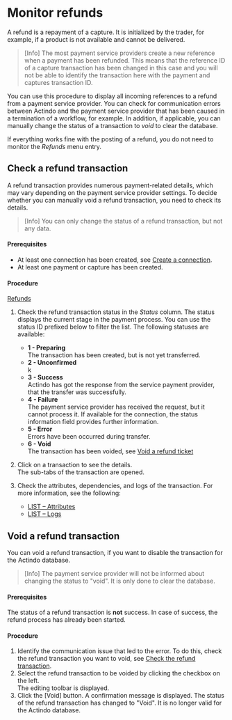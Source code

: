 # Monitor refunds

A refund is a repayment of a capture. It is initialized by the trader, for example, if a product is not available and cannot be delivered.   
> [Info] The most payment service providers create a new reference when a payment has been refunded. This means that the reference ID of a capture transaction has been changed in this case and you will not be able to identify the transaction here with the payment and captures transaction ID.   

You can use this procedure to display all incoming references to a refund from a payment service provider. You can check for communication errors between Actindo and the payment service provider that has been caused in a termination of a workflow, for example. In addition, if applicable, you can manually change the status of a transaction to *void* to clear the database.    
   
If everything works fine with the posting of a refund, you do not need to monitor the *Refunds* menu entry.   

## Check a refund transaction

A refund transaction provides numerous payment-related details, which may vary depending on the payment service provider settings. To decide whether you can manually void a refund transaction, you need to check its details.   
> [Info] You can only change the status of a refund transaction, but not any data.

#### Prerequisites

- At least one connection has been created, see [Create a connection](../Integration/01_ManageConnections.md#create-a-connection).
- At least one payment or capture has been created.

#### Procedure
[Refunds](../../Assets/Screenshots/Payments/Refunds/Refunds.png "[Refund transaction]")

1. Check the refund transaction status in the *Status* column. The status displays the current stage in the payment process. You can use the status ID prefixed below to filter the list. The following statuses are available:   
    - **1 - Preparing**  
        The transaction has been created, but is not yet transferred.
    - **2 - Unconfirmed**   
    k 
    - **3 - Success**  
        Actindo has got the response from the service payment provider, that the transfer was successfully.
    - **4 - Failure**   
        The payment service provider has received the request, but it cannot process it. If available for the connection, the status information field provides further information.
    - **5 - Error**   
       Errors have been occurred during transfer.
    - **6 - Void**   
       The transaction has been voided, see [Void a refund ticket](#void-a-refund-transaction)

    
2. Click on a transaction to see the details.   
    The sub-tabs of the transaction are opened. <!---Wie wird das richtig genannt?-->  
3. Check the attributes, dependencies, and logs of the transaction. For more information, see the following:
     - [LIST &ndash; Attributes](../UserInterface/04_ListRefunds.md#refunds-–-attributes)
     - [LIST &ndash; Logs](../UserInterface/04_ListRefunds.md#refunds-–-logs)


## Void a refund transaction

You can void a refund transaction, if you want to disable the transaction for the Actindo database. 
> [Info] The payment service provider will not be informed about changing the status to "void". It is only done to clear the database.

#### Prerequisites

The status of a refund transaction is **not** success. In case of success, the refund process has already been started. <!---ist das richtig-->

#### Procedure

 1. Identify the communication issue that led to the error. To do this, check the refund transaction you want to void, see [Check the refund transaction](#check-refund-transaction).
2. Select the refund transaction to be voided by clicking the checkbox on the left.   
    The editing toolbar is displayed.
3. Click the [Void] button. 
   A confirmation message is displayed. The status of the refund transaction has changed to "Void". It is no longer valid for the Actindo database.